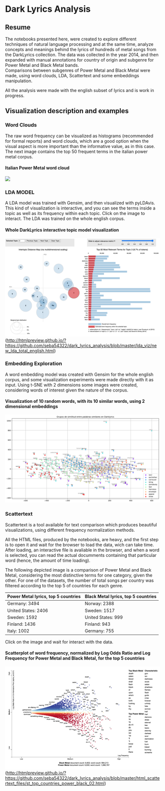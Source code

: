 # Dark Lyrics Analysis

## Resume

The notebooks presented here, were created to explore different techniques of natural language processing and at the same time, analyze concepts and meanings behind the lyrics of hundreds of metal songs from the DarkLyrics collection. The data was collected in the year 2014, and then expanded with manual annotations for country of origin and subgenre for Power Metal and Black Metal bands.
<br>
Comparisons between subgenres of Power Metal and Black Metal were made, using word clouds, LDA, Scattertext and some embeddings manipulation. 

All the analysis were made with the english subset of lyrics and is work in progress.

## Visualization description and examples 

### Word Clouds

The raw word frequency can be visualized as histograms (recommended for formal reports) and word clouds, which are a good option when the visual aspect is more important than the informative value, as in this case. The next image contains the top 50 frequent terms in the italian power metal corpus. 

#### Italian Power Metal word cloud
![](https://github.com/seba54322/dark_lyrics_analysis/blob/master/wordclouds/Ingl%C3%A9s%2C%20Power%20Metal%2C%20Italia.png)

### LDA MODEL

A LDA model was trained with Gensim, and then visualized with pyLDAvis. This kind of visualization is interactive, and you can see the terms inside a topic as well as its frequency within each topic. Click on the image to interact. The LDA was trained on the whole english corpus. 

#### Whole DarkLyrics interactive topic model visualization
![](https://github.com/seba54322/dark_lyrics_analysis/blob/master/images/lda_viz.png)(http://htmlpreview.github.io/?https://github.com/seba54322/dark_lyrics_analysis/blob/master/lda_viz/new_lda_total_english.html)

### Embedding Exploration 

A word embedding model was created with Gensim for the whole english corpus, and some visualization experiments were made directly with it as input. Using t-SNE with 2 dimensions some images were created, considering words of interest given the nature of the corpus.  

#### Visualization of 10 random words, with its 10 similar words, using 2 dimensional embeddings
![](https://github.com/seba54322/dark_lyrics_analysis/blob/master/images/similar_words.png)

### Scattertext 

Scattertext is a tool available for text comparison which produces beautiful visualizations, using different frequency normalization methods.

All the HTML files, produced by the notebooks, are heavy, and the first step is to open it and wait for the browser to load the data, wich can take time. After loading, an interactive file is avaliable in the browser, and when a word is selected, you can read the actual documments containing that particular word (hence, the amount of time loading). 

The following depicted image is a comparison of Power Metal and Black Metal, considering the most distinctive terms for one category, given the other. For one of the datasets, the number of total songs per country was filtered according to the top 5 of countries for each genre. 

Power Metal lyrics, top 5 countries | Black Metal lyrics, top 5 countries
--- | ---
Germany: 3494|Norway: 2388
United States: 2406|Sweden: 1517
Sweden: 1592|United States: 999
Finland: 1436|Finland: 943
Italy: 1002|Germany: 755
  
Click on the image and wait for interact with the data. 

#### Scatterplot of word frequency, normalized by Log Odds Ratio and Log Frequency for Power Metal and Black Metal, for the top 5 countries
![](https://github.com/seba54322/dark_lyrics_analysis/blob/master/images/st_top_countries_power_black_02.png)(http://htmlpreview.github.io/?https://github.com/seba54322/dark_lyrics_analysis/blob/master/html_scattertext_files/st_top_countries_power_black_02.html)

